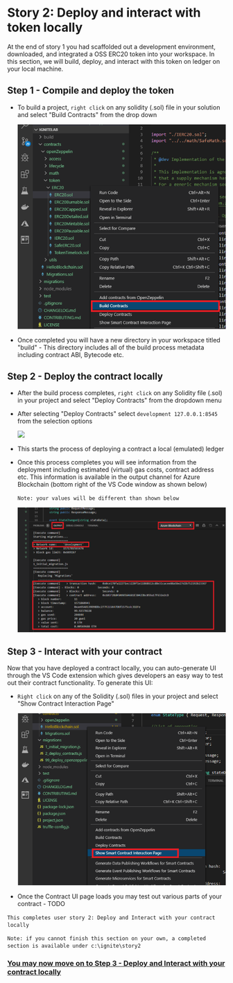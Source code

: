 # Story 2: Deploy and interact with token locally

At the end of story 1 you had scaffolded out a development environment, downloaded, and integrated a OSS ERC20 token into your workspace. In this section, we will build, deploy, and interact with this token on ledger on your local machine. 

## Step 1 - Compile and deploy the token

- To build a project, `right click` on any solidity (.sol) file in your solution and select "Build Contracts" from the drop down

  ![](../images/builldToken.png)

- Once completed you will have a new directory in your workspace titled "build" - This directory includes all of the build process metadata including contract ABI, Bytecode etc.

## Step 2 - Deploy the contract locally

- After the build process completes, `right click` on any Solidity file (.sol) in your project and select "Deploy Contracts" from the dropdown menu

- After selecting "Deploy Contracts" select `development 127.0.0.1:8545` from the selection options

  ![](C:\ignite\ignite2019\images\deployLocal.png)

- This starts the process of deploying a contract a local (emulated) ledger

- Once this process completes you will see information from the deployment including estimated (virtual) gas costs, contract address etc. This information is available in the output channel for Azure Blockchain (bottom right of the VS Code window as shown below)

  `Note: your values will be different than shown below`

  ![](../images/localDeploymentComplete.png)

## Step 3 - Interact with your contract 

Now that you have deployed a contract locally, you can auto-generate UI through the VS Code extension which gives developers an easy way to test out their contract functionality. To generate this UI:

- `Right click` on any of the Solidity (.sol) files in your project and select "Show Contract Interaction Page"

  ![](../images/showUIPage.png)

- Once the Contract UI page loads you may test out various parts of your contract - TODO

`This completes user story 2: Deploy and Interact with your contract locally`

`Note: if you cannot finish this section on your own, a completed section is available under c:\ignite\story2`



### [You may now  move on to Step 3 - Deploy and Interact with your contract locally](../story3/story3.md)